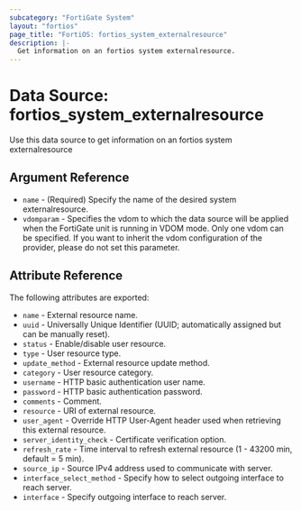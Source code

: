 ```yaml
---
subcategory: "FortiGate System"
layout: "fortios"
page_title: "FortiOS: fortios_system_externalresource"
description: |-
  Get information on an fortios system externalresource.
---
```


# Data Source: fortios_system_externalresource
Use this data source to get information on an fortios system externalresource

## Argument Reference

* `name` - (Required) Specify the name of the desired system externalresource.
* `vdomparam` - Specifies the vdom to which the data source will be applied when the FortiGate unit is running in VDOM mode. Only one vdom can be specified. If you want to inherit the vdom configuration of the provider, please do not set this parameter.


## Attribute Reference

The following attributes are exported:

* `name` - External resource name.
* `uuid` - Universally Unique Identifier (UUID; automatically assigned but can be manually reset).
* `status` - Enable/disable user resource.
* `type` - User resource type.
* `update_method` - External resource update method.
* `category` - User resource category.
* `username` - HTTP basic authentication user name.
* `password` - HTTP basic authentication password.
* `comments` - Comment.
* `resource` - URI of external resource.
* `user_agent` - Override HTTP User-Agent header used when retrieving this external resource.
* `server_identity_check` - Certificate verification option.
* `refresh_rate` - Time interval to refresh external resource (1 - 43200 min, default = 5 min).
* `source_ip` - Source IPv4 address used to communicate with server.
* `interface_select_method` - Specify how to select outgoing interface to reach server.
* `interface` - Specify outgoing interface to reach server.


